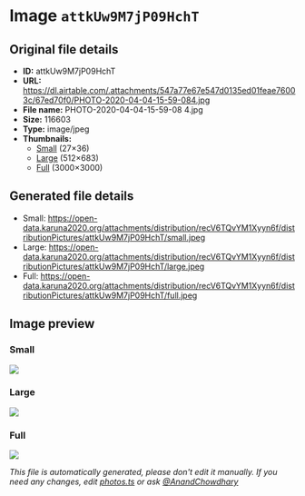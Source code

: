 # Image `attkUw9M7jP09HchT`

## Original file details

- **ID:** attkUw9M7jP09HchT
- **URL:** https://dl.airtable.com/.attachments/547a77e67e547d0135ed01feae76003c/67ed70f0/PHOTO-2020-04-04-15-59-084.jpg
- **File name:** PHOTO-2020-04-04-15-59-08 4.jpg
- **Size:** 116603
- **Type:** image/jpeg
- **Thumbnails:**
  - [Small](https://dl.airtable.com/.attachmentThumbnails/d2b8f93848a130531ebdc802b2c6ba41/38d70fa5) (27×36)
  - [Large](https://dl.airtable.com/.attachmentThumbnails/36754390d92ae6c27a2636e42edad552/27e74c30) (512×683)
  - [Full](https://dl.airtable.com/.attachmentThumbnails/b1ff1b09b861958866c4e605cb64a26c/598f3f6d) (3000×3000)

## Generated file details

- Small: https://open-data.karuna2020.org/attachments/distribution/recV6TQvYM1Xyyn6f/distributionPictures/attkUw9M7jP09HchT/small.jpeg
- Large: https://open-data.karuna2020.org/attachments/distribution/recV6TQvYM1Xyyn6f/distributionPictures/attkUw9M7jP09HchT/large.jpeg
- Full: https://open-data.karuna2020.org/attachments/distribution/recV6TQvYM1Xyyn6f/distributionPictures/attkUw9M7jP09HchT/full.jpeg

## Image preview

### Small

![](https://open-data.karuna2020.org/attachments/distribution/recV6TQvYM1Xyyn6f/distributionPictures/attkUw9M7jP09HchT/small.jpeg)

### Large

![](https://open-data.karuna2020.org/attachments/distribution/recV6TQvYM1Xyyn6f/distributionPictures/attkUw9M7jP09HchT/large.jpeg)

### Full

![](https://open-data.karuna2020.org/attachments/distribution/recV6TQvYM1Xyyn6f/distributionPictures/attkUw9M7jP09HchT/full.jpeg)

_This file is automatically generated, please don't edit it manually. If you need any changes, edit [photos.ts](/photos.ts) or ask [@AnandChowdhary](https://github.com/AnandChowdhary)_
